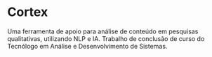 # Cortex
Uma ferramenta de apoio para análise de conteúdo em pesquisas qualitativas, utilizando NLP e IA. Trabalho de conclusão de curso do Tecnólogo em Análise e Desenvolvimento de Sistemas.
